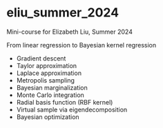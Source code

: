 # eliu_summer_2024
Mini-course for Elizabeth Liu, Summer 2024

From linear regression to Bayesian kernel regression

* Gradient descent
* Taylor approximation
* Laplace approximation
* Metropolis sampling
* Bayesian marginalization
* Monte Carlo integration
* Radial basis function (RBF kernel)
* Virtual sample via eigendecomposition
* Bayesian optimization

